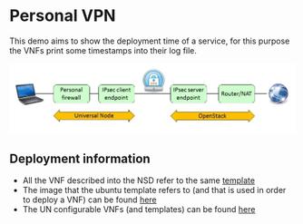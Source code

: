 # Personal VPN
This demo aims to show the deployment time of a service, for this purpose the VNFs print some timestamps into their log file.

![drawing](https://github.com/netgroup-polito/unvim4openbaton/blob/version_3.2.1/Pictures/personal_vpn.jpg)

## Deployment information
* All the VNF described into the NSD refer to the same [template](https://github.com/netgroup-polito/unvim4openbaton/tree/version_3.2.1/Examples/demo/Personal_VPN/ubuntu.json)
* The image that the ubuntu template refers to (and that is used in order to deploy a VNF) can be found [here](https://cloud-images.ubuntu.com/)
* The UN configurable VNFs (and templates) can be found [here](https://github.com/netgroup-polito/frog4-configurable-vnf)
